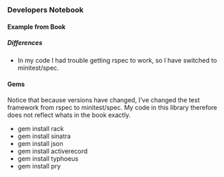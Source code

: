 ### Developers Notebook
#### Example from Book
##### Differences
  * In my code I had trouble getting rspec to work, so I have switched to minitest/spec.

#### Gems

Notice that because versions have changed, I've changed the test framework from rspec to minitest/spec. My code in this library therefore does not reflect whats in the book exactly.


* gem install rack
* gem install sinatra
* gem install json
* gem install activerecord
* gem install typhoeus
* gem install pry


